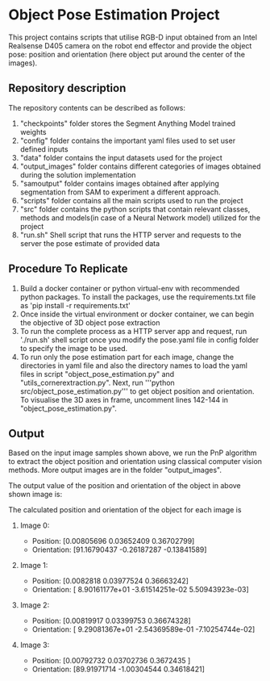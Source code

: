 # Object Pose Estimation Project

This project contains scripts that utilise RGB-D input obtained from an Intel Realsense D405 camera on the robot end effector and provide the object pose: position and orientation (here object put around the center of the images).



## Repository description
The repository contents can be described as follows:
1. "checkpoints" folder stores the Segment Anything Model trained weights 
2. "config" folder contains the important yaml files used to set user defined inputs
3. "data" folder contains the input datasets used for the project
4. "output_images" folder contains different categories of images obtained during the solution implementation
5. "samoutput" folder contains images obtained after applying segmentation from SAM to experiment a different approach.
6. "scripts" folder contains all the main scripts used to run the project
7. "src" folder contains the python scripts that contain relevant classes, methods and models(in case of a Neural Network model) utilized for the project
8. "run.sh" Shell script that runs the HTTP server and requests to the server the pose estimate of provided data


## Procedure To Replicate

1. Build a docker container or python virtual-env with recommended python packages. To install the packages, use the requirements.txt file as
'pip install -r requirements.txt'
2. Once inside the virtual environment or docker container, we can begin the objective of 3D object pose extraction
3. To run the complete process as a HTTP server app and request, run './run.sh' shell script once you modify the pose.yaml file in config folder to specify the image to be used.
4. To run only the pose estimation part for each image, change the directories in yaml file and also the directory names to load the yaml files in script "object_pose_estimation.py" and "utils_cornerextraction.py". Next, run '''python src/object_pose_estimation.py''' to get object position and orientation. To visualise the 3D axes in frame, uncomment lines 142-144 in "object_pose_estimation.py".

<!-- ## Input images
<p style="display: flex; justify-content: space-between;">
  <img src="data/folder/0/color.png" style="width: 48%;" />
  <img src="data/folder/1/color.png" style="width: 48%;" /> 
</p>
<p style="display: flex; justify-content: space-between;">
  <img src="data/folder/2/color.png" style="width: 48%;" /> 
  <img src="data/folder/3/color.png" style="width: 48%;" /> 
</p>

<p style="display: flex; justify-content: space-between;">
  <img src="data/folder/0/depth.png" style="width: 48%;" />
  <img src="data/folder/1/depth.png" style="width: 48%;" /> 
</p>
<p style="display: flex; justify-content: space-between;">
  <img src="data/folder/2/depth.png" style="width: 48%;" /> 
  <img src="data/folder/3/depth.png" style="width: 48%;" /> 
</p> -->


## Output
Based on the input image samples shown above, we run the PnP algorithm to extract the object position and orientation using classical computer vision methods. More output images are in the folder "output_images".

The output value of the position and orientation of the object in above shown image is: 

<!-- ### object Pose in image
<p style="display: flex; justify-content: space-between;">
  <img src="output_images/object_poses//0_object_pose.jpg" style="width: 48%;" />
  <img src="output_images/object_poses//1_object_pose.jpg" style="width: 48%;" />
</p>
<p style="display: flex; justify-content: space-between;">
  <img src="output_images/object_poses//2_object_pose.jpg" style="width: 48%;" /> 
  <img src="output_images/object_poses//3_object_pose.jpg" style="width: 48%;" /> 
</p> -->


The calculated position and orientation of the object for each image is
1. Image 0:
    * Position: [0.00805696 0.03652409 0.36702799]
    * Orientation: [91.16790437 -0.26187287 -0.13841589]

2. Image 1:
    * Position: [0.0082818  0.03977524 0.36663242]
    * Orientation: [ 8.90161177e+01 -3.61514251e-02  5.50943923e-03]

3. Image 2:
    * Position:  [0.00819917 0.03399753 0.36674328]
    * Orientation: [ 9.29081367e+01 -2.54369589e-01 -7.10254744e-02]

4. Image 3:
    * Position: [0.00792732 0.03702736 0.3672435 ]
    * Orientation: [89.91971714 -1.00304544  0.34618421]
